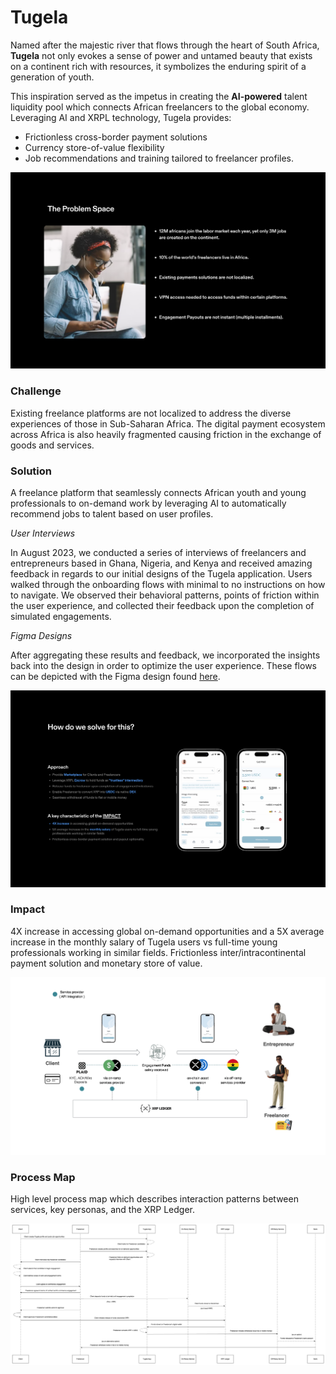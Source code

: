 # Tugela
Named after the majestic river that flows through the heart of South Africa, **Tugela** not only evokes a sense of power and untamed beauty that exists on a continent rich with resources, it symbolizes the enduring spirit of a generation of youth. 

This inspiration served as the impetus in creating the **AI-powered** talent liquidity pool which connects African freelancers to the global economy. Leveraging AI and XRPL technology, Tugela provides:
- Frictionless cross-border payment solutions
- Currency store-of-value flexibility
- Job recommendations and training tailored to freelancer profiles.

![Current State](https://github.com/j-blytix/Tugela/blob/main/docs/images/problem1b.png)

### Challenge
Existing freelance platforms are not localized to address the diverse experiences of those in Sub-Saharan Africa. The digital payment ecosystem across Africa is also heavily fragmented causing friction in the exchange of goods and services.

### Solution
A freelance platform that seamlessly connects African youth and young professionals to on-demand work by leveraging AI to automatically recommend jobs to talent based on user profiles.

*User Interviews*

In August 2023, we conducted a series of interviews of freelancers and entrepreneurs based in Ghana, Nigeria, and Kenya and received amazing feedback in regards to our initial designs of the Tugela application. Users walked through the onboarding flows with minimal to no instructions on how to navigate. We observed their behavioral patterns, points of friction within the user experience, and collected their feedback upon the completion of simulated engagements.

*Figma Designs*

After aggregating these results and feedback, we incorporated the insights back into the design in order to optimize the user experience. These flows can be depicted with the Figma design found [here](https://www.figma.com/proto/y6DMTl5DfEuPkT41GwieqV/Tugela?page-id=0%3A1&type=design&node-id=2-8093&viewport=321%2C160%2C0.07&t=6FEreF6tjI2heDG9-1&scaling=scale-down&starting-point-node-id=2%3A8093).


![The Impact](https://github.com/j-blytix/Tugela/blob/main/docs/images/impact.png)

### Impact
4X increase in accessing global on-demand opportunities and a 5X average increase in the monthly salary of Tugela users vs full-time young professionals working in similar fields.  Frictionless inter/intracontinental payment solution and monetary store of value.

![XRPL Reference Flow](https://github.com/j-blytix/Tugela/blob/main/docs/images/framework.jpeg)

### Process Map
High level process map which describes interaction patterns between services, key personas, and the XRP Ledger.

![Process Map](https://github.com/j-blytix/Tugela/blob/main/docs/images/ProcessMap6.png)







